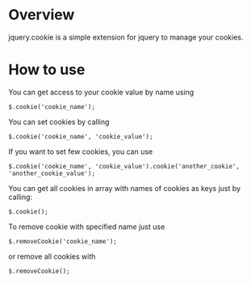Overview
========

jquery.cookie is a simple extension for jquery to manage your cookies.

How to use
==========

You can get access to your cookie value by name using

    $.cookie('cookie_name');

You can set cookies by calling

    $.cookie('cookie_name', 'cookie_value');

If you want to set few cookies, you can use

    $.cookie('cookie_name', 'cookie_value').cookie('another_cookie', 'another_cookie_value');

You can get all cookies in array with names of cookies as keys just by calling:

    $.cookie();

To remove cookie with specified name just use

    $.removeCookie('cookie_name');

or remove all cookies with

    $.removeCookie();